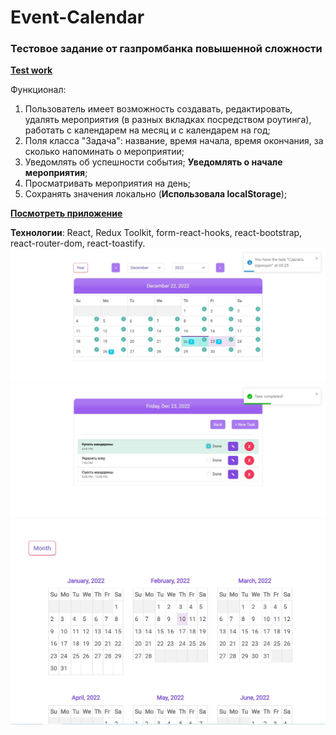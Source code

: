 # Event-Calendar

### Тестовое задание от газпромбанка повышенной сложности
[**Test work**](https://github.com/GPB-COS/test-work-react/tree/master/test%203)

Функционал:
1. Пользователь имеет возможность создавать, редактировать, удалять мероприятия (в разных вкладках посредством роутинга), работать с календарем на месяц и с календарем на год;
2. Поля класса "Задача": название, время начала, время окончания, за сколько напоминать о мероприятии;
3. Уведомлять об успешности события; **Уведомлять о начале мероприятия**;
4. Просматривать мероприятия на день;
5. Сохранять значения локально (**Использовала localStorage**);

[**Посмотреть приложение**](https://my-app-mu-silk.vercel.app/)

**Технологии**: React, Redux Toolkit, form-react-hooks, react-bootstrap, react-router-dom, react-toastify.
![main](./images/main.jpg)
![task](./images/task.jpg)
![year](./images/year.jpg)